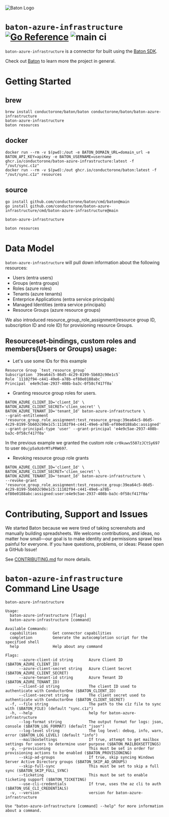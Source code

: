 ![Baton Logo](./docs/images/baton-logo.png)

# `baton-azure-infrastructure` [![Go Reference](https://pkg.go.dev/badge/github.com/conductorone/baton-azure-infrastructure.svg)](https://pkg.go.dev/github.com/conductorone/baton-azure-infrastructure) ![main ci](https://github.com/conductorone/baton-azure-infrastructure/actions/workflows/main.yaml/badge.svg)

`baton-azure-infrastructure` is a connector for built using the [Baton SDK](https://github.com/conductorone/baton-sdk).

Check out [Baton](https://github.com/conductorone/baton) to learn more the project in general.

# Getting Started

## brew

```
brew install conductorone/baton/baton conductorone/baton/baton-azure-infrastructure
baton-azure-infrastructure
baton resources
```

## docker

```
docker run --rm -v $(pwd):/out -e BATON_DOMAIN_URL=domain_url -e BATON_API_KEY=apiKey -e BATON_USERNAME=username ghcr.io/conductorone/baton-azure-infrastructure:latest -f "/out/sync.c1z"
docker run --rm -v $(pwd):/out ghcr.io/conductorone/baton:latest -f "/out/sync.c1z" resources
```

## source

```
go install github.com/conductorone/baton/cmd/baton@main
go install github.com/conductorone/baton-azure-infrastructure/cmd/baton-azure-infrastructure@main

baton-azure-infrastructure

baton resources
```

# Data Model

`baton-azure-infrastructure` will pull down information about the following resources:
- Users (entra users)
- Groups (entra groups)
- Roles (azure roles)
- Tenants (azure tenants)
- Enterprice Applications (entra service principals)
- Managed Identities (entra service principals)
- Resource Groups (azure resource groups)

We also introduced resource_group_role_assignment(resource group ID, subscription ID and role ID) for provisioning resource Groups.

## Resourceset-bindings, custom roles and members(Users or Groups) usage:

- Let's use some IDs for this example
```
Resource Group `test_resource_group`
Subscription `39ea64c5-86d5-4c29-8199-5b602c90e1c5`
Role `11102f94-c441-49e6-a78b-ef80e0188abc`
Principal `e4e9c5ae-2937-408b-ba3c-0f58cf417f0a`
```

- Granting resource group roles for users.
```
BATON_AZURE_CLIENT_ID='client_Id' \
BATON_AZURE_CLIENT_SECRET='clien_secret' \
BATON_AZURE_TENANT_ID='tenant_Id' baton-azure-infrastructure \
--grant-entitlement 'resource_group_role_assignment:test_resource_group:39ea64c5-86d5-4c29-8199-5b602c90e1c5:11102f94-c441-49e6-a78b-ef80e0188abc:assigned' --grant-principal-type 'user' --grant-principal 'e4e9c5ae-2937-408b-ba3c-0f58cf417f0a' 
```

In the previous example we granted the custom role `cr0kuwv5507zJCtSy697` to user `00ujp5a9z0rMTsPRW697`.

- Revoking resource group role grants
```
BATON_AZURE_CLIENT_ID='client_Id' \
BATON_AZURE_CLIENT_SECRET='clien_secret' \
BATON_AZURE_TENANT_ID='tenant_Id' baton-azure-infrastructure \
--revoke-grant 'resource_group_role_assignment:test_resource_group:39ea64c5-86d5-4c29-8199-5b602c90e1c5:11102f94-c441-49e6-a78b-ef80e0188abc:assigned:user:e4e9c5ae-2937-408b-ba3c-0f58cf417f0a'

```

# Contributing, Support and Issues

We started Baton because we were tired of taking screenshots and manually
building spreadsheets. We welcome contributions, and ideas, no matter how
small&mdash;our goal is to make identity and permissions sprawl less painful for
everyone. If you have questions, problems, or ideas: Please open a GitHub Issue!

See [CONTRIBUTING.md](https://github.com/ConductorOne/baton/blob/main/CONTRIBUTING.md) for more details.

# `baton-azure-infrastructure` Command Line Usage

```
baton-azure-infrastructure

Usage:
  baton-azure-infrastructure [flags]
  baton-azure-infrastructure [command]

Available Commands:
  capabilities       Get connector capabilities
  completion         Generate the autocompletion script for the specified shell
  help               Help about any command

Flags:
      --azure-client-id string       Azure Client ID ($BATON_AZURE_CLIENT_ID)
      --azure-client-secret string   Azure Client Secret ($BATON_AZURE_CLIENT_SECRET)
      --azure-tenant-id string       Azure Tenant ID ($BATON_AZURE_TENANT_ID)
      --client-id string             The client ID used to authenticate with ConductorOne ($BATON_CLIENT_ID)
      --client-secret string         The client secret used to authenticate with ConductorOne ($BATON_CLIENT_SECRET)
  -f, --file string                  The path to the c1z file to sync with ($BATON_FILE) (default "sync.c1z")
  -h, --help                         help for baton-azure-infrastructure
      --log-format string            The output format for logs: json, console ($BATON_LOG_FORMAT) (default "json")
      --log-level string             The log level: debug, info, warn, error ($BATON_LOG_LEVEL) (default "info")
      --mailboxSettings              If true, attempt to get mailbox settings for users to determine user purpose ($BATON_MAILBOXSETTINGS)
  -p, --provisioning                 This must be set in order for provisioning actions to be enabled ($BATON_PROVISIONING)
      --skip-ad-groups               If true, skip syncing Windows Server Active Directory groups ($BATON_SKIP_AD_GROUPS)
      --skip-full-sync               This must be set to skip a full sync ($BATON_SKIP_FULL_SYNC)
      --ticketing                    This must be set to enable ticketing support ($BATON_TICKETING)
      --use-cli-credentials          If true, uses the az cli to auth ($BATON_USE_CLI_CREDENTIALS)
  -v, --version                      version for baton-azure-infrastructure

Use "baton-azure-infrastructure [command] --help" for more information about a command.
```
